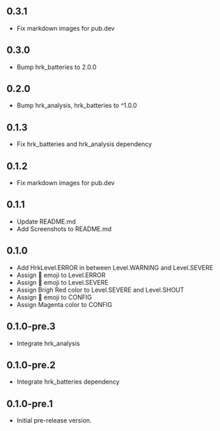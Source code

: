 ## 0.3.1

- Fix markdown images for pub.dev

## 0.3.0

- Bump hrk_batteries to 2.0.0

## 0.2.0

- Bump hrk_analysis, hrk_batteries to ^1.0.0

## 0.1.3

- Fix hrk_batteries and hrk_analysis dependency

## 0.1.2

- Fix markdown images for pub.dev

## 0.1.1

- Update README.md
- Add Screenshots to README.md

## 0.1.0

- Add HrkLevel.ERROR in between Level.WARNING and Level.SEVERE
- Assign 🚫 emoji to Level.ERROR
- Assign 🛑 emoji to Level.SEVERE
- Assign Brigh Red color to Level.SEVERE and Level.SHOUT
- Assign 🔧 emoji to CONFIG
- Assign Magenta color to CONFIG

## 0.1.0-pre.3

- Integrate hrk_analysis

## 0.1.0-pre.2

- Integrate hrk_batteries dependency

## 0.1.0-pre.1

- Initial pre-release version.
